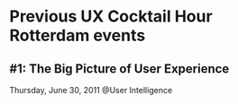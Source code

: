 # Previous UX Cocktail Hour Rotterdam events

## #1: The Big Picture of User Experience
Thursday, June 30, 2011 @User Intelligence
